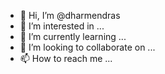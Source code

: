 - 👋 Hi, I’m @dharmendras
- 👀 I’m interested in ...
- 🌱 I’m currently learning ...
- 💞️ I’m looking to collaborate on ...
- 📫 How to reach me ...

<!---
dharmendras/dharmendras is a ✨ special ✨ repository because its `README.md` (this file) appears on your GitHub profile.
You can click the Preview link to take a look at your changes.
--->
